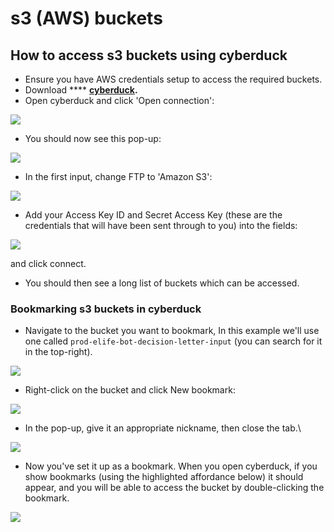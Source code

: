 # s3 (AWS) buckets

## How to access s3 buckets using cyberduck

* Ensure you have AWS credentials setup to access the required buckets.
* Download **** [**cyberduck**](https://cyberduck.io)**.**
* Open cyberduck and click 'Open connection':

![](https://lh4.googleusercontent.com/hfpVGVExjhoVs\_5BeEC\_uoKCNu6pxmvZRkHuBgmuVAHWzCPFYoxRFtx8vAUZt-BFWWyXhsJ5J7JHQT4sgbSEk5zalRm3ud3F58a-b8B\_nifPUsY9bGzcsnH-05K7q9T2TYq48C8)

* You should now see this pop-up:

![](https://lh3.googleusercontent.com/21LwANjU9XFP3vWR3JpG4Q9e9fcRszsvA2jUT-2n0dYcDOct-MrSLti3JxEU7--deZentcR7NHlfMxL8aFpAQe7nA9x0JJ58EIVbk4YUeFuRwO2iDuoL-pmJGTuI2zuwF\_jrTD8)

* In the first input, change FTP to 'Amazon S3':

![](https://lh3.googleusercontent.com/lmAh088HZlbkdsOHZBA244OFh0Og456e\_F1JVHnd-F\_WWRW9cQHJ7lv7-MKzEUX2bpfCcejKX19YHCscuIuFHwqwlHTzAekOVcFaLlm0PnzMPE0Gf9pwlhqqMaPsRQmPiGdss9I)

* Add your Access Key ID and Secret Access Key (these are the credentials that will have been sent through to you) into the fields:



![](https://lh6.googleusercontent.com/2fN0u3EjAmiIRRSazZOvauYXWySPeHVwUUaRyKbT\_0TWHAsjtzSyw9VNcOu69x-BQG7v8vbIAWeji\_VkjpFGVsB-IWkDmvIxJLV1\_LhxTbtwt81t4QwzClU3NQxjX8NM4LR7CMg)

and click connect.

* You should then see a long list of buckets which can be accessed.

### Bookmarking s3 buckets in cyberduck

* Navigate to the bucket you want to bookmark, In this example we'll use one called `prod-elife-bot-decision-letter-input` (you can search for it in the top-right).

![](https://lh5.googleusercontent.com/0zaNx4ZKEZqrO-oLkMKJj8I99LfLfNNBXAP4CrxoeesCO45jtaPjGJXjTaXv5\_Jqm-DNEdKGpztEb\_0hBA7P8IaYIfhDvNX9vZ3KIllqmUkLew4m0XfHZMvDghtnAJUUqmqDcjA)

* Right-click on the bucket and click New bookmark:

![](https://lh6.googleusercontent.com/uV4QItocL1chXVHyGj58YcDaiStAcXKA7XEm1XIgxivaUQXU1tYPlbzi17hYw-66CQdF\_vJfpERauEBofVNXSYdlh2sSFwSlMRzUq3JtejkpKhBXvup2xHaPyI9ZogU8Kw-B-H8)

* &#x20;In the pop-up, give it an appropriate nickname, then close the tab.\


![](https://lh6.googleusercontent.com/epOAzQ1zoqeZWrOHdHs3LOuIzey1Ur\_6Dqmx4VFdOQbveO8UGf\_-kURVqI7zcyKxOE3U4VDb-thXx4ZXyBXf5kXHTfjIW7B9P60vIhAtYij9SH8L\_3xJL1c1sjZTQn4Uf23Uk8o)

* Now you've set it up as a bookmark. When you open cyberduck, if you show bookmarks (using the highlighted affordance below) it should appear, and you will be able to access the bucket by double-clicking the bookmark.

![](https://lh3.googleusercontent.com/o7vxs2C8wuisvhh5hAzmBY9yBJyw93Xdcl-qnAxtqGfWT1RpsQvYhM\_2mRJeYoxFaXzJgeZ8r1vuA2XzkK31J\_vV2WgY7GWgo1HAROtnD73Gfzz6cJPNtexMlmLl28KET7er5ho)

